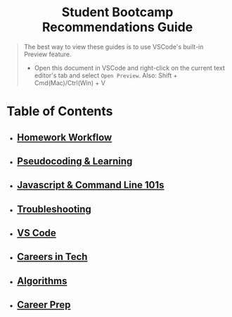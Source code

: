 <h1 align="center">Student Bootcamp Recommendations Guide</h1>

> The best way to view these guides is to use VSCode's built-in Preview feature.
>
> - Open this document in VSCode and right-click on the current text editor's tab and select `Open Preview`.
>   Also: Shift + Cmd(Mac)/Ctrl(Win) + V
>   <br>

# Table of Contents

- ## [Homework Workflow](./homework.md)
- ## [Pseudocoding & Learning](./pseudocoding-and-learning.md)
- ## [Javascript & Command Line 101s](./javascript-and-command-line.md)
- ## [Troubleshooting](./troubleshooting.md)
- ## [VS Code](./vscode.md)
- ## [Careers in Tech](./tech-careers.md)
- ## [Algorithms](./algorithms.md)
- ## [Career Prep](./career-prep.md)
